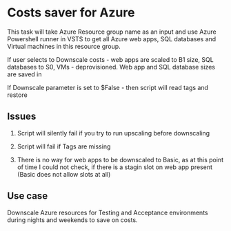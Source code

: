 # Costs saver for Azure

This task will take Azure Resource group name as an input and use Azure Powershell runner in VSTS to get all Azure web apps, SQL databases and Virtual machines in this resource group.

If user selects to Downscale costs - web apps are scaled to B1 size, SQL databases to S0, VMs - deprovisioned. Web app and SQL database sizes are saved in 

If Downscale parameter is set to $False - then script will read tags and restore

## Issues

1. Script will silently fail if you try to run upscaling before downscaling

1. Script will fail if Tags are missing

1. There is no way for web apps to be downscaled to Basic, as at this point of time I could not check, if there is a stagin slot on web app present (Basic does not allow slots at all)

## Use case

Downscale Azure resources for Testing and Acceptance environments during nights and weekends to save on costs.
